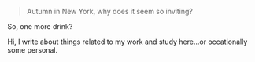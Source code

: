 > Autumn in New York, why does it seem so inviting?

So, one more drink?

Hi, I write about things related to my work and study here...or occationally some personal.
